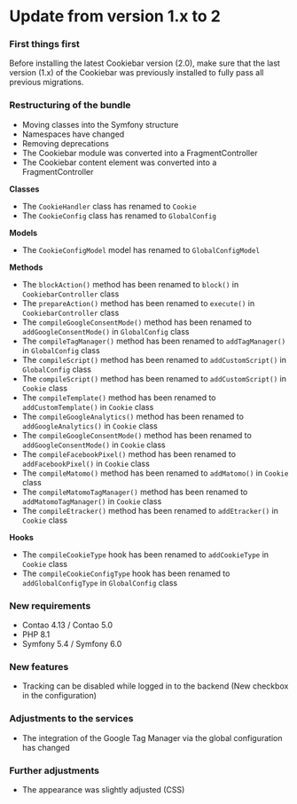 # Update from version 1.x to 2

### First things first
Before installing the latest Cookiebar version (2.0), make sure that the last version (1.x) of the Cookiebar was previously installed to fully pass all previous migrations.

### Restructuring of the bundle
- Moving classes into the Symfony structure
- Namespaces have changed
- Removing deprecations
- The Cookiebar module was converted into a FragmentController
- The Cookiebar content element was converted into a FragmentController

__Classes__
- The `CookieHandler` class has renamed to `Cookie`
- The `CookieConfig` class has renamed to `GlobalConfig`

__Models__
- The `CookieConfigModel` model has renamed to `GlobalConfigModel`

__Methods__
- The `blockAction()` method has been renamed to `block()` in `CookiebarController` class
- The `prepareAction()` method has been renamed to `execute()` in `CookiebarController` class
- The `compileGoogleConsentMode()` method has been renamed to `addGoogleConsentMode()` in `GlobalConfig` class
- The `compileTagManager()` method has been renamed to `addTagManager()` in `GlobalConfig` class
- The `compileScript()` method has been renamed to `addCustomScript()` in `GlobalConfig` class
- The `compileScript()` method has been renamed to `addCustomScript()` in `Cookie` class
- The `compileTemplate()` method has been renamed to `addCustomTemplate()` in `Cookie` class
- The `compileGoogleAnalytics()` method has been renamed to `addGoogleAnalytics()` in `Cookie` class
- The `compileGoogleConsentMode()` method has been renamed to `addGoogleConsentMode()` in `Cookie` class
- The `compileFacebookPixel()` method has been renamed to `addFacebookPixel()` in `Cookie` class
- The `compileMatomo()` method has been renamed to `addMatomo()` in `Cookie` class
- The `compileMatomoTagManager()` method has been renamed to `addMatomoTagManager()` in `Cookie` class
- The `compileEtracker()` method has been renamed to `addEtracker()` in `Cookie` class

__Hooks__
- The `compileCookieType` hook has been renamed to `addCookieType` in `Cookie` class
- The `compileCookieConfigType` hook has been renamed to `addGlobalConfigType` in `GlobalConfig` class

### New requirements
- Contao 4.13 / Contao 5.0
- PHP 8.1
- Symfony 5.4 / Symfony 6.0

### New features
- Tracking can be disabled while logged in to the backend (New checkbox in the configuration)

### Adjustments to the services
- The integration of the Google Tag Manager via the global configuration has changed

### Further adjustments
- The appearance was slightly adjusted (CSS)
